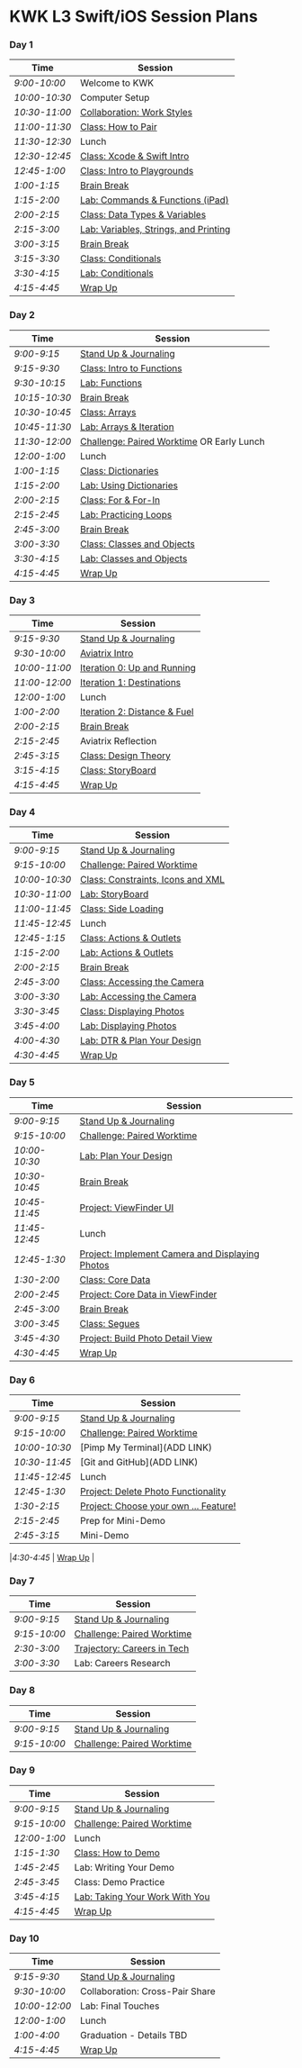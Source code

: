 # KWK L3 Swift/iOS Session Plans

### Day 1

|Time|Session|
|---|---|
|*9:00-10:00*   | Welcome to KWK |
|*10:00-10:30*  | Computer Setup |
|*10:30-11:00*  | [Collaboration: Work Styles](./collaboration_working_styles.markdown)|
|*11:00-11:30*  | [Class: How to Pair](playgrounds/how_to_pair_slides.markdown)|
|*11:30-12:30*   | Lunch |
|*12:30-12:45*    | [Class: Xcode & Swift Intro](./xcode_intro_slides.markdown) |
|*12:45-1:00*    | [Class: Intro to Playgrounds](playgrounds/intro_to_playgrounds_slides.markdown)|  
|*1:00-1:15*    | [Brain Break](./brain_break_resources.markdown) |
|*1:15-2:00*    | [Lab: Commands & Functions (iPad)](playgrounds/commands_and_functions_lab.markdown)|
|*2:00-2:15*    | [Class: Data Types & Variables](./data_types_slides.markdown) |
|*2:15-3:00*    | [Lab: Variables, Strings, and Printing](./data_types_lab.markdown) |
|*3:00-3:15*    | [Brain Break](./brain_break_resources.markdown) |
|*3:15-3:30*    | [Class: Conditionals](./conditionals_slides.markdown) |
|*3:30-4:15*    | [Lab: Conditionals](./conditionals_lab.markdown) |
|*4:15-4:45*    | [Wrap Up](./wrap-up.markdown) |

### Day 2

|Time|Session|
|---|---|
|*9:00-9:15*  | [Stand Up & Journaling](./opening_circle_stand_up.markdown) |
|*9:15-9:30*  | [Class: Intro to Functions](./functions_slides.markdown) |
|*9:30-10:15* | [Lab: Functions](./functions_lab.markdown) |
|*10:15-10:30*| [Brain Break](./brain_break_resources.markdown) |
|*10:30-10:45*| [Class: Arrays](./arrays_slides.markdown)
|*10:45-11:30*| [Lab: Arrays & Iteration](./arrays_lab.markdown)
|*11:30-12:00*| [Challenge: Paired Worktime](./challenges) OR Early Lunch |
|*12:00-1:00* | Lunch |
|*1:00-1:15*  | [Class: Dictionaries](./dictionaries_slides.markdown) |
|*1:15-2:00*  | [Lab: Using Dictionaries](./dictionaries_lab.markdown) |
|*2:00-2:15*  | [Class: For & For-In](./for_in_loops_slides.markdown) |
|*2:15-2:45*  | [Lab: Practicing Loops](./for_in_loops_lab.markdown) |
|*2:45-3:00*  | [Brain Break](./brain_break_resources.markdown) |
|*3:00-3:30*  | [Class: Classes and Objects](./classes_objects_slides.markdown) |
|*3:30-4:15*  | [Lab: Classes and Objects](./classes_objects_lab.markdown) |
|*4:15-4:45*  | [Wrap Up](./wrap-up.markdown) |

### Day 3

|Time|Session|
|---|---|
|*9:15-9:30*  | [Stand Up & Journaling](./opening_circle_stand_up.markdown) |
|*9:30-10:00* | [Aviatrix Intro](../aviatrix) |
|*10:00-11:00*| [Iteration 0: Up and Running](../aviatrix/i0_up_and_running.markdown) |
|*11:00-12:00*| [Iteration 1: Destinations](../aviatrix/i1_destinations.markdown) |
|*12:00-1:00* | Lunch |
|*1:00-2:00*  | [Iteration 2: Distance & Fuel](../aviatrix/i2_distance_and_fuel.markdown) |
|*2:00-2:15*  | [Brain Break](./brain_break_resources.markdown) |
|*2:15-2:45*  | Aviatrix Reflection |
|*2:45-3:15*  | [Class: Design Theory](./design_theory_slides.markdown) |
|*3:15-4:15*  | [Class: StoryBoard](./storyboard_slides.markdown) |
|*4:15-4:45*  | [Wrap Up](./wrap-up.markdown) |

### Day 4

|Time|Session|
|---|---|
|*9:00-9:15*  | [Stand Up & Journaling](./opening_circle_stand_up.markdown) |
|*9:15-10:00* | [Challenge: Paired Worktime](./challenges) |
|*10:00-10:30*| [Class: Constraints, Icons and XML](./storyboard_slides.markdown) |
|*10:30-11:00*| [Lab: StoryBoard](./storyboard_lab.markdown) |
|*11:00-11:45*| [Class: Side Loading](./side_loading_slides.markdown) |
|*11:45-12:45*| Lunch |
|*12:45-1:15* | [Class: Actions & Outlets](./actions_outlets_slides.markdown) |
|*1:15-2:00*  | [Lab: Actions & Outlets](./actions_outlets_lab.markdown) |
|*2:00-2:15*  | [Brain Break](./brain_break_resources.markdown) |
|*2:45-3:00*  | [Class: Accessing the Camera](./access_camera_slides.markdown) |
|*3:00-3:30*  | [Lab: Accessing the Camera](./access_camera_lab.markdown) |
|*3:30-3:45* | [Class: Displaying Photos](./displaying_photos_slides.markdown) |
|*3:45-4:00* | [Lab: Displaying Photos](./displaying_photos_lab.markdown) |
|*4:00-4:30*  | [Lab: DTR & Plan Your Design](./plan_your_design_lab.markdown) |
|*4:30-4:45*  | [Wrap Up](./wrap-up.markdown) |

### Day 5

|Time|Session|
|---|---|
|*9:00-9:15*   | [Stand Up & Journaling](./opening_circle_stand_up.markdown) |
|*9:15-10:00*  | [Challenge: Paired Worktime](./challenges) |
|*10:00-10:30*  | [Lab: Plan Your Design](./plan_your_design_lab.markdown) |
|*10:30-10:45*   | [Brain Break](./brain_break_resources.markdown) |
|*10:45-11:45* | [Project: ViewFinder UI](./viewfinder_ui_lab.markdown) |
|*11:45-12:45* | Lunch |
|*12:45-1:30*  | [Project: Implement Camera and Displaying Photos](./implement_camera_display_photos_lab.markdown) |
|*1:30-2:00*   | [Class: Core Data](./core_data_slides.markdown) |
|*2:00-2:45*   | [Project: Core Data in ViewFinder](./core_data_lab.markdown) |  
|*2:45-3:00*   | [Brain Break](./brain_break_resources.markdown) |
|*3:00-3:45*   | [Class: Segues](./segue_slides.markdown) |
|*3:45-4:30*   | [Project: Build Photo Detail View](./build_photo_detail_view.markdown) |
|*4:30-4:45*   | [Wrap Up](./wrap-up.markdown) |

### Day 6

|Time|Session|
|---|---|
|*9:00-9:15*  | [Stand Up & Journaling](./opening_circle_stand_up.markdown) |
|*9:15-10:00* | [Challenge: Paired Worktime](./challenges) |
|*10:00-10:30*| [Pimp My Terminal](ADD LINK) |
|*10:30-11:45*| [Git and GitHub](ADD LINK) |
|*11:45-12:45*| Lunch |
|*12:45-1:30* | [Project: Delete Photo Functionality](./delete_functionality_lab.markdown) |  
|*1:30-2:15*  | [Project: Choose your own ... Feature!](./choose_your_own_lab.markdown) |  
|*2:15-2:45*  | Prep for Mini-Demo |
|*2:45-3:15*  | Mini-Demo |  

|*4:30-4:45*  | [Wrap Up](./wrap-up.markdown) |

### Day 7

|Time|Session|
|---|---|
|*9:00-9:15*  | [Stand Up & Journaling](./opening_circle_stand_up.markdown) |
|*9:15-10:00* | [Challenge: Paired Worktime](./challenges) |
|*2:30-3:00*  | [Trajectory: Careers in Tech](./careers_in_tech.markdown) |
|*3:00-3:30*  | Lab: Careers Research |

### Day 8

|Time|Session|
|---|---|
|*9:00-9:15*  | [Stand Up & Journaling](./opening_circle_stand_up.markdown) |
|*9:15-10:00* | [Challenge: Paired Worktime](./challenges) |

### Day 9

|Time|Session|
|---|---|
|*9:00-9:15*  | [Stand Up & Journaling](./opening_circle_stand_up.markdown) |
|*9:15-10:00* | [Challenge: Paired Worktime](./challenges) |
|*12:00-1:00* | Lunch |
|*1:15-1:30*  | [Class: How to Demo](./how_to_demo.markdown) |
|*1:45-2:45*  | Lab: Writing Your Demo |
|*2:45-3:45*  | Class: Demo Practice |
|*3:45-4:15*  | [Lab: Taking Your Work With You](./taking_work_with_you.markdown) |
|*4:15-4:45*  | [Wrap Up](./wrap-up.markdown) |

### Day 10

|Time|Session|
|---|---|
|*9:15-9:30*  | [Stand Up & Journaling](./opening_circle_stand_up.markdown) |
|*9:30-10:00* | Collaboration: Cross-Pair Share |
|*10:00-12:00*| Lab: Final Touches |  
|*12:00-1:00* | Lunch |
|*1:00-4:00*  | Graduation - Details TBD |  
|*4:15-4:45*  | [Wrap Up](./wrap-up.markdown) |

